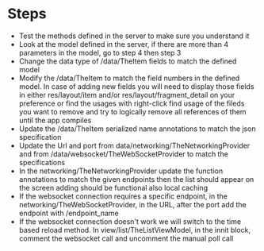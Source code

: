 # Steps
 - Test the methods defined in the server to make sure you understand it
 - Look at the model defined in the server, if there are more than 4 parameters in the model, go to step 4 then step 3
 - Change the data type of /data/TheItem fields to match the defined model 
 - Modify the /data/TheItem to match the field numbers in the defined model. In case of adding new fields you will need to display those fields in either res/layout/item and/or res/layout/fragment_detail on your preference or find the usages with right-click find usage of the fileds you want to remove and try to logically remove all references of them until the app compiles
 - Update the /data/TheItem serialized name annotations to match the json specification 
 - Update the Url and port from data/networking/TheNetworkingProvider and from /data/websocket/TheWebSocketProvider to match the specifications
 - In the networking/TheNetworkingProvider update the function annotations to match the given endpoints then the list should appear on the screen adding should be functional also local caching
 - If the websocket connection requires a specific endpoint, in the networking/TheWebSocketProvider, in the URL, after the port add the endpoint with /endpoint_name
 - If the websocket connection doesn't work we will switch to the time based reload method. In view/list/TheListViewModel, in the innit block, comment the websocket call and uncomment the manual poll call
